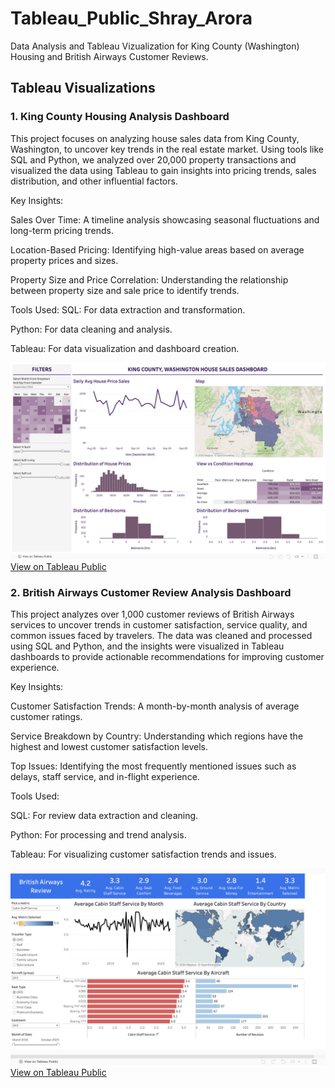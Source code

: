 # Tableau_Public_Shray_Arora
Data Analysis and Tableau Vizualization for King County (Washington) Housing and British Airways Customer Reviews.

## Tableau Visualizations

### 1. King County Housing Analysis Dashboard
This project focuses on analyzing house sales data from King County, Washington, to uncover key trends in the real estate market. Using tools like SQL and Python, we analyzed over 20,000 property transactions and visualized the data using Tableau to gain insights into pricing trends, sales distribution, and other influential factors.

Key Insights:

Sales Over Time: A timeline analysis showcasing seasonal fluctuations and long-term pricing trends.

Location-Based Pricing: Identifying high-value areas based on average property prices and sizes.

Property Size and Price Correlation: Understanding the relationship between property size and sale price to identify trends.

Tools Used:
SQL: For data extraction and transformation.

Python: For data cleaning and analysis.

Tableau: For data visualization and dashboard creation.

![Image description](https://github.com/shrayarora99/TableauPublic_Shray/blob/main/Washington%20House%20Sales%20Analysis.png)
[View on Tableau Public](https://public.tableau.com/path_to_your_viz)

### 2. British Airways Customer Review Analysis Dashboard
This project analyzes over 1,000 customer reviews of British Airways services to uncover trends in customer satisfaction, service quality, and common issues faced by travelers. The data was cleaned and processed using SQL and Python, and the insights were visualized in Tableau dashboards to provide actionable recommendations for improving customer experience.

Key Insights:

Customer Satisfaction Trends: A month-by-month analysis of average customer ratings.

Service Breakdown by Country: Understanding which regions have the highest and lowest customer satisfaction levels.

Top Issues: Identifying the most frequently mentioned issues such as delays, staff service, and in-flight experience.

Tools Used:

SQL: For review data extraction and cleaning.

Python: For processing and trend analysis.

Tableau: For visualizing customer satisfaction trends and issues.

![Image description](https://github.com/shrayarora99/TableauPublic_Shray/blob/main/British%20Airways%20Customer%20Reviews%20Analysis.png)
[View on Tableau Public](https://public.tableau.com/path_to_your_other_viz)


